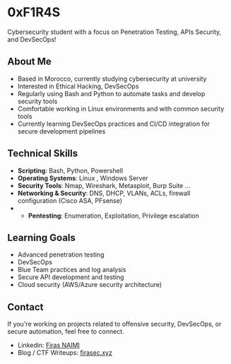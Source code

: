 # 0xF1R4S

Cybersecurity student with a focus on Penetration Testing, APIs Security, and DevSecOps!

## About Me

- Based in Morocco, currently studying cybersecurity at university
- Interested in Ethical Hacking, DevSecOps
- Regularly using Bash and Python to automate tasks and develop security tools
- Comfortable working in Linux environments and with common security tools
- Currently learning DevSecOps practices and CI/CD integration for secure development pipelines

## Technical Skills

- **Scripting**: Bash, Python, Powershell
- **Operating Systems**: Linux , Windows Server
- **Security Tools**: Nmap, Wireshark, Metasploit, Burp Suite ...
- **Networking & Security**: DNS, DHCP, VLANs, ACLs, firewall configuration (Cisco ASA, PFsense)
- - **Pentesting**: Enumeration, Exploitation, Privilege escalation

## Learning Goals

- Advanced penetration testing
- DevSecOps
- Blue Team practices and log analysis
- Secure API development and testing
- Cloud security (AWS/Azure security architecture)

## Contact

If you're working on projects related to offensive security, DevSecOps, or secure automation, feel free to connect.

- Linkedin: [Firas NAIMI](https://www.linkedin.com/in/firasnaimi/)
- Blog / CTF Writeups: [firasec.xyz](https://firasec.xyz)
